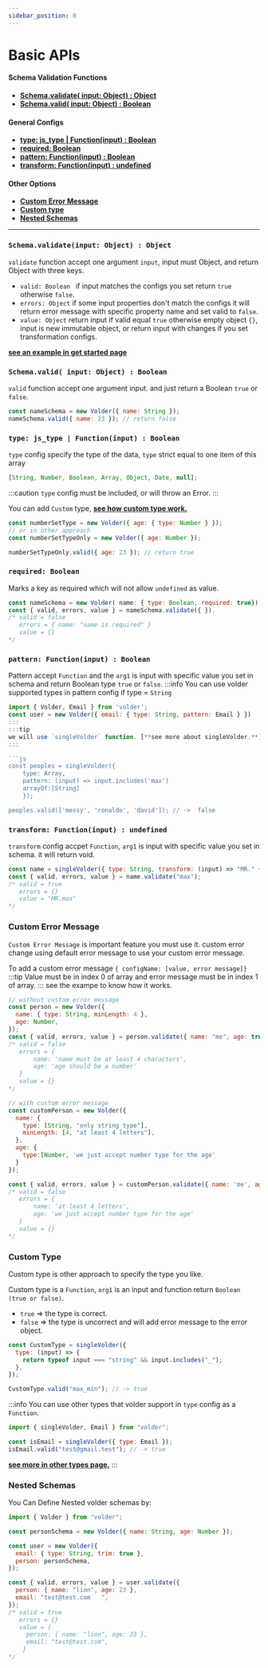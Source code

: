 ```yaml
---
sidebar_position: 0
---
```


# Basic APIs

#### Schema Validation Functions

- [**Schema.validate( input: Object) : Object**](#schemavalidateinput-object--object)
- [**Schema.valid( input: Object) : Boolean**](#schemavalid-input-object--boolean)

#### General Configs

- [**type: js_type | Function(input) : Boolean**](#type-js_type--functioninput--boolean)
- [**required: Boolean**](#required-boolean)
- [**pattern: Function(input) : Boolean**](#pattern-functioninput--boolean)
- [**transform: Function(input) : undefined**](#transform-functioninput--undefined)

#### Other Options

- [**Custom Error Message**](#custom-error-message)
- [**Custom type**](#custom-type)
- [**Nested Schemas**](#nested-schemas)

---

### `Schema.validate(input: Object) : Object`

`validate` function accept one argument `input`, input must Object, and return Object with three keys.

- `valid: Boolean ` if input matches the configs you set return `true` otherwise `false`.
- `errors: Object` if some input properties don't match the configs it will return error message with specific property name
  and set valid to `false`.
- `value: Object` return input if valid equal `true` otherwise empty object `{}`, input is new immutable object, or return input with changes if you set transformation configs.

[**see an example in get started page**](/docs/get-started/#example)

### `Schema.valid( input: Object) : Boolean`

`valid` function accept one argument input. and just return a Boolean `true` or `false`.

```js
const nameSchema = new Volder({ name: String });
nameSchema.valid({ name: 23 }); // return false
```

### `type: js_type | Function(input) : Boolean`

`type` config specify the type of the data, `type` strict equal to one item of this array

```js
[String, Number, Boolean, Array, Object, Date, null];
```

:::caution
`type` config must be included, or will throw an Error.
:::

You can add `Custom` type, [**see how custom type work.**](#custom-type)

```js
const numberSetType = new Volder({ age: { type: Number } });
// or in other approach
const numberSetTypeOnly = new Volder({ age: Number });

numberSetTypeOnly.valid({ age: 23 }); // return true
```

### `required: Boolean`

Marks a key as required which will not allow `undefined` as value.

```js
const nameSchema = new Volder( name: { type: Boolean, required: true});
const { valid, errors, value } = nameSchema.validate({ }).
/* valid = false
   errors = { name: "name is required" }
   value = {}
*/
```

### `pattern: Function(input) : Boolean`

Pattern accept `Function` and the `arg1` is input with specific value you set in schema and return Boolean type `true` or `false`.
:::info
You can use volder supported types in pattern config if type = `String`

````js
import { Volder, Email } from 'volder';
const user = new Volder({ email: { type: String, pattern: Email } })
:::
:::tip
we will use `singleVolder` function. [**see more about singleVolder.**](./single-volder)
:::

```js
const peoples = singleVolder({
    type: Array,
    pattern: (input) => input.includes('max')
    arrayOf:[String]
    });

peoples.valid(['messy', 'ronaldo', 'david']); // ->  false
````

### `transform: Function(input) : undefined`

`transform` config accpet `Function`, `arg1` is input with specific value you set in schema. it will return void.

```js
const name = singleVolder({ type: String, transform: (input) => "MR." + input });
const { valid, errors, value } = name.validate("max");
/* valid = true
   errors = {}
   value = "MR.max"
*/
```

### Custom Error Message

`Custom Error Message` is important feature you must use it. custom error change using default error message to use your custom error message.

To add a custom error message `{ configName: [value, error message]}`
:::tip
Value must be in index 0 of array and error message must be in index 1 of array.
:::
see the exampe to know how it works.

```js
// without custom error message
const person = new Volder({
  name: { type: String, minLength: 4 },
  age: Number,
});
const { valid, errors, value } = person.validate({ name: "me", age: true });
/* valid = false
   errors = {
       name: 'name must be at least 4 characters',
       age: 'age should be a number'
   }
   value = {}
*/

// with custom error message
const customPerson = new Volder({
  name: {
    type: [String, "only string type"],
    minLength: [4, "at least 4 letters"],
  },
  age: {
    type:[Number, 'we just accept number type for the age'
  }
});

const { valid, errors, value } = customPerson.validate({ name: 'me', age: false });
/* valid = false
   errors = {
       name: 'at least 4 letters',
       age: 'we just accept number type for the age'
   }
   value = {}
*/
```

### Custom Type

Custom type is other approach to specify the type you like.

Custom type is a `Function`, `arg1` is an input and function return `Boolean (true or false)`.

- `true` => the type is correct.
- `false` => the type is uncorrect and will add error message to the error object.

```js
const CustomType = singleVolder({
  type: (input) => {
    return typeof input === "string" && input.includes("_");
  },
});

CustomType.valid("max_min"); // -> true
```

:::info
You can use other types that volder support in `type` config as a `Function`.

```js
import { singleVolder, Email } from "volder";

const isEmail = singleVolder({ type: Email });
isEmail.valid("test@gmail.test"); // -> true
```

[**see more in other types page.**](./volder-types)
:::

### Nested Schemas

You Can Define Nested volder schemas by:

```js
import { Volder } from "volder";

const personSchema = new Volder({ name: String, age: Number });

const user = new Volder({
  email: { type: String, trim: true },
  person: personSchema,
});

const { valid, errors, value } = user.validate({
  person: { name: "lion", age: 23 },
  email: "test@test.com   ",
});
/* valid = true
   errors = {}
   value = {
     person: { name: "lion", age: 23 },
     email: "test@test.com",
    }
*/
```
